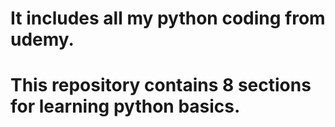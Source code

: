 # It includes all my python coding from udemy.
# This repository contains 8 sections for learning python basics.
